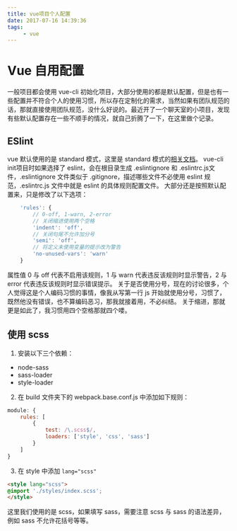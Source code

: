 ```yaml
---
title: vue项目个人配置
date: 2017-07-16 14:39:36
tags:
     - vue
---
```


# Vue 自用配置
一般项目都会使用 vue-cli 初始化项目，大部分使用的都是默认配置，但是也有一些配置并不符合个人的使用习惯，所以存在定制化的需求，当然如果有团队规范的话，那就直接使用团队规范，没什么好说的。最近开了一个聊天室的小项目，发现有些默认配置存在一些不顺手的情况，就自己折腾了一下，在这里做个记录。
<!-- more -->
## ESlint
vue 默认使用的是 standard 模式，这里是 standard 模式的[相关文档](https://github.com/standard/standard/blob/master/docs/RULES-zhcn.md)。
vue-cli init项目时如果选择了 eslint，会在根目录生成 .eslintignore 和 .eslintrc.js文件，.eslintignore 文件类似于 .gitignore，描述哪些文件不必使用 eslint 规范，.eslintrc.js 文件中就是 eslint 的具体规则配置文件。
大部分还是按照默认配置来，只是修改了以下选项：
```javascript
    'rules': {
        // 0-off, 1-warn, 2-error
        // 关闭缩进使用两个空格
        'indent': 'off',
        // 关闭句尾不允许加分号
        'semi': 'off',
        // 将定义未使用变量的提示改为警告
        'no-unused-vars': 'warn'
    }
```
属性值 0 与 off 代表不启用该规则，1 与 warn 代表违反该规则时显示警告，2 与 error 代表违反该规则时显示错误提示。
关于是否使用分号，现在的讨论很多，个人觉得这是个人编码习惯的事情，像我从写第一行 js 开始就使用分号，习惯了，既然他没有错误，也不算编码恶习，那我就接着用，不必纠结。
关于缩进，那就更是如此了，我习惯用四个空格那就四个喽。

## 使用 scss

1. 安装以下三个依赖：
- node-sass
- sass-loader
- style-loader

2. 在 build 文件夹下的 webpack.base.conf.js 中添加如下规则：
```javascript
module: {
    rules: [
        {
            test: /\.scss$/,
            loaders: ['style', 'css', 'sass']
        }
    ]
}
```

3. 在 style 中添加 `lang="scss"`
```html
<style lang="scss">
@import './styles/index.scss';
</style>
```
这里我们使用的是 scss，如果填写 sass，需要注意 scss 与 sass 的语法差异，例如 sass 不允许花括号等等。
